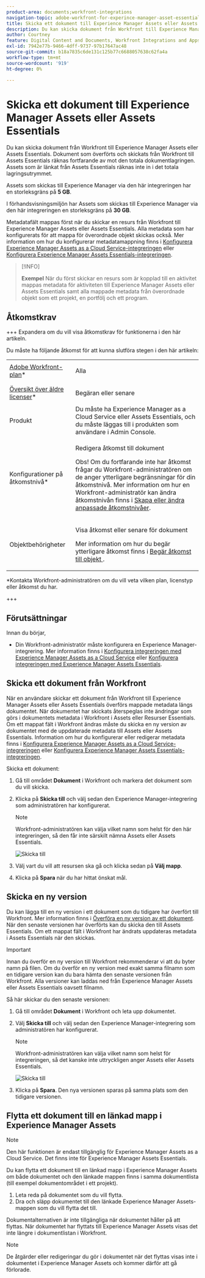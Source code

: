 ```yaml
---
product-area: documents;workfront-integrations
navigation-topic: adobe-workfront-for-experince-manager-asset-essentials
title: Skicka ett dokument till Experience Manager Assets eller Assets Essentials
description: Du kan skicka dokument från Workfront till Experience Manager Assets eller Assets Essentials. Dokument som överförts och skickats från Workfront till Assets Essentials räknas fortfarande av mot den totala dokumentlagringen. Assets som är länkat från Assets Essentials räknas inte in i det totala lagringsutrymmet.
author: Courtney
feature: Digital Content and Documents, Workfront Integrations and Apps
exl-id: 7942e77b-9466-4dff-9737-97b17647ac48
source-git-commit: b18a7835c6de131c125b77c6688057638c62fa4a
workflow-type: tm+mt
source-wordcount: '919'
ht-degree: 0%

---
```


# Skicka ett dokument till Experience Manager Assets eller Assets Essentials

Du kan skicka dokument från Workfront till Experience Manager Assets eller Assets Essentials. Dokument som överförts och skickats från Workfront till Assets Essentials räknas fortfarande av mot den totala dokumentlagringen. Assets som är länkat från Assets Essentials räknas inte in i det totala lagringsutrymmet.

Assets som skickas till Experience Manager via den här integreringen har en storleksgräns på **5 GB**.

I förhandsvisningsmiljön har Assets som skickas till Experience Manager via den här integreringen en storleksgräns på **30 GB**.

Metadatafält mappas först när du skickar en resurs från Workfront till Experience Manager Assets eller Assets Essentials. Alla metadata som har konfigurerats för att mappa för överordnade objekt skickas också. Mer information om hur du konfigurerar metadatamappning finns i [Konfigurera Experience Manager Assets as a Cloud Service-integreringen](/help/quicksilver/administration-and-setup/configure-integrations/configure-aacs-integration.md) eller [Konfigurera Experience Manager Assets Essentials-integreringen](/help/quicksilver/documents/adobe-workfront-for-experience-manager-assets-essentials/setup-asset-essentials.md).

>[!INFO]
>
>**Exempel** När du först skickar en resurs som är kopplad till en aktivitet mappas metadata för aktiviteten till Experience Manager Assets eller Assets Essentials samt alla mappade metadata från överordnade objekt som ett projekt, en portfölj och ett program.

## Åtkomstkrav

+++ Expandera om du vill visa åtkomstkrav för funktionerna i den här artikeln.

Du måste ha följande åtkomst för att kunna slutföra stegen i den här artikeln:

<table style="table-layout:auto"> 
 <col> 
 <col> 
 <tbody> 
  <tr> 
   <td role="rowheader"><a href="https://business.adobe.com/se/products/workfront/pricing.html" target="_blank">Adobe Workfront-plan</a>*</td> 
   <td> <p> Alla</p> </td> 
  </tr> 
  <tr> 
   <td role="rowheader"><a href="../../administration-and-setup/add-users/access-levels-and-object-permissions/wf-licenses.md" class="MCXref xref">Översikt över äldre licenser</a>*</td> 
   <td> <p>Begäran eller senare</p> </td> 
  </tr> 
  <tr> 
   <td role="rowheader">Produkt</td> 
   <td>Du måste ha Experience Manager as a Cloud Service eller Assets Essentials, och du måste läggas till i produkten som användare i Admin Console.
</td> 
  </tr> 
  <tr> 
   <td role="rowheader">Konfigurationer på åtkomstnivå*</td> 
   <td> <p>Redigera åtkomst till dokument</p> <p>Obs! Om du fortfarande inte har åtkomst frågar du Workfront-administratören om de anger ytterligare begränsningar för din åtkomstnivå. Mer information om hur en Workfront-administratör kan ändra åtkomstnivån finns i <a href="../../administration-and-setup/add-users/configure-and-grant-access/create-modify-access-levels.md" class="MCXref xref">Skapa eller ändra anpassade åtkomstnivåer</a>.</p> </td> 
  </tr> 
  <tr> 
   <td role="rowheader">Objektbehörigheter</td> 
   <td> <p>Visa åtkomst eller senare för dokument</p> <p>Mer information om hur du begär ytterligare åtkomst finns i <a href="../../workfront-basics/grant-and-request-access-to-objects/request-access.md" class="MCXref xref">Begär åtkomst till objekt </a>.</p> </td> 
  </tr> 
 </tbody> 
</table>

&#42;Kontakta Workfront-administratören om du vill veta vilken plan, licenstyp eller åtkomst du har.

+++

## Förutsättningar

Innan du börjar,

* Din Workfront-administratör måste konfigurera en Experience Manager-integrering. Mer information finns i [Konfigurera integreringen med Experience Manager Assets as a Cloud Service](/help/quicksilver/administration-and-setup/configure-integrations/configure-aacs-integration.md) eller [Konfigurera integreringen med Experience Manager Assets Essentials](/help/quicksilver/documents/adobe-workfront-for-experience-manager-assets-essentials/setup-asset-essentials.md).


## Skicka ett dokument från Workfront

När en användare skickar ett dokument från Workfront till Experience Manager Assets eller Assets Essentials överförs mappade metadata längs dokumentet. När dokumentet har skickats återspeglas inte ändringar som görs i dokumentets metadata i Workfront i Assets eller Resurser Essentials. Om ett mappat fält i Workfront ändras måste du skicka en ny version av dokumentet med de uppdaterade metadata till Assets eller Assets Essentials. Information om hur du konfigurerar eller redigerar metadata finns i [Konfigurera Experience Manager Assets as a Cloud Service-integreringen](/help/quicksilver/administration-and-setup/configure-integrations/configure-aacs-integration.md) eller [Konfigurera Experience Manager Assets Essentials-integreringen](../../documents/adobe-workfront-for-experience-manager-assets-essentials/setup-asset-essentials.md).

Skicka ett dokument:

1. Gå till området **Dokument** i Workfront och markera det dokument som du vill skicka.
1. Klicka på **Skicka till** och välj sedan den Experience Manager-integrering som administratören har konfigurerat.

   >[!NOTE]
   >
   >Workfront-administratören kan välja vilket namn som helst för den här integreringen, så den får inte särskilt nämna Assets eller Assets Essentials.

   ![Skicka till](assets/copy-of-send-to-in-toolbar-350x149.png)

1. Välj vart du vill att resursen ska gå och klicka sedan på **Välj mapp**.
1. Klicka på **Spara** när du har hittat önskat mål.

## Skicka en ny version

Du kan lägga till en ny version i ett dokument som du tidigare har överfört till Workfront. Mer information finns i [Överföra en ny version av ett dokument](../../documents/managing-documents/upload-new-document-version.md). När den senaste versionen har överförts kan du skicka den till Assets Essentials. Om ett mappat fält i Workfront har ändrats uppdateras metadata i Assets Essentials när den skickas.

>[!IMPORTANT]
>
>Innan du överför en ny version till Workfront rekommenderar vi att du byter namn på filen. Om du överför en ny version med exakt samma filnamn som en tidigare version kan du bara hämta den senaste versionen från Workfront. Alla versioner kan laddas ned från Experience Manager Assets eller Assets Essentials oavsett filnamn.

Så här skickar du den senaste versionen:

1. Gå till området **Dokument** i Workfront och leta upp dokumentet.
1. Välj **Skicka till** och välj sedan den Experience Manager-integrering som administratören har konfigurerat.

   >[!NOTE]
   >
   >Workfront-administratören kan välja vilket namn som helst för integreringen, så det kanske inte uttryckligen anger Assets eller Assets Essentials.

   ![Skicka till](assets/copy-of-send-to-in-toolbar-350x149.png)

1. Klicka på **Spara**. Den nya versionen sparas på samma plats som den tidigare versionen.

## Flytta ett dokument till en länkad mapp i Experience Manager Assets

>[!NOTE]
>
>Den här funktionen är endast tillgänglig för Experience Manager Assets as a Cloud Service. Det finns inte för Experience Manager Assets Essentials.

Du kan flytta ett dokument till en länkad mapp i Experience Manager Assets om både dokumentet och den länkade mappen finns i samma dokumentlista (till exempel dokumentområdet i ett projekt).

1. Leta reda på dokumentet som du vill flytta.
1. Dra och släpp dokumentet till den länkade Experience Manager Assets-mappen som du vill flytta det till.

Dokumentalternativen är inte tillgängliga när dokumentet håller på att flyttas. När dokumentet har flyttats till Experience Manager Assets visas det inte längre i dokumentlistan i Workfront.

>[!NOTE]
>
> De åtgärder eller redigeringar du gör i dokumentet när det flyttas visas inte i dokumentet i Experience Manager Assets och kommer därför att gå förlorade.

